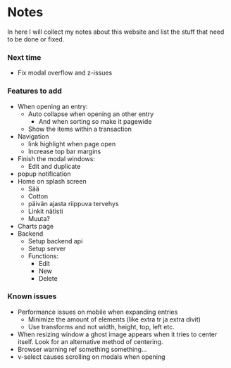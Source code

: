 # Notes
In here I will collect my notes about this website and list the stuff that need to be done or fixed.

### Next time
- Fix modal overflow and z-issues

### Features to add
- When opening an entry:
    - Auto collapse when opening an other entry
        - And when sorting so make it pagewide
    - Show the items within a transaction
- Navigation
    - link highlight when page open
    - Increase top bar margins
- Finish the modal windows:
    - Edit and duplicate
- popup notification
- Home on splash screen
    - Sää
    - Cotton
    - päivän ajasta riippuva tervehys
    - Linkit nätisti
    - Muuta?
- Charts page
- Backend
    - Setup backend api
    - Setup server
    - Functions:
        - Edit
        - New
        - Delete


### Known issues
- Performance issues on mobile when expanding entries
    - Minimize the amount of elements (like extra tr ja extra divit)
    - Use transforms and not width, height, top, left etc.
- When resizing window a ghost image appears when it tries to center itself. Look for an alternative method of centering.
- Browser warning ref something something...
- v-select causes scrolling on modals when opening 